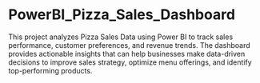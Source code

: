 # PowerBI_Pizza_Sales_Dashboard
This project analyzes Pizza Sales Data using Power BI to track sales performance, customer preferences, and revenue trends. The dashboard provides actionable insights that can help businesses make data-driven decisions to improve sales strategy, optimize menu offerings, and identify top-performing products.
